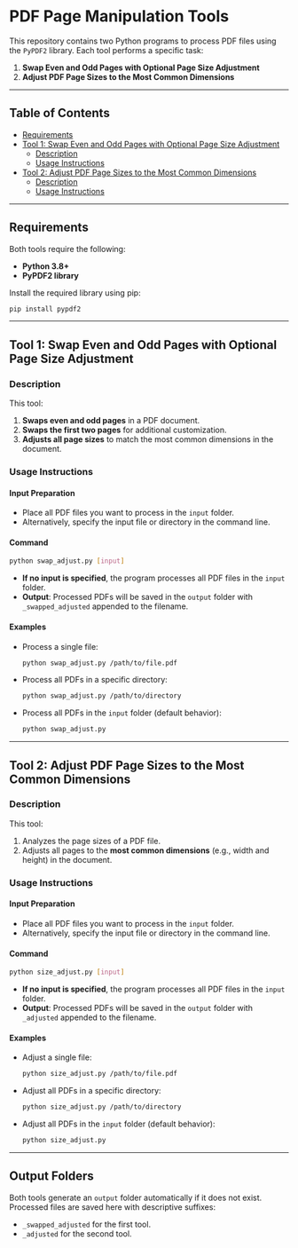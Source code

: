 # PDF Page Manipulation Tools

This repository contains two Python programs to process PDF files using the `PyPDF2` library. Each tool performs a specific task: 

1. **Swap Even and Odd Pages with Optional Page Size Adjustment**  
2. **Adjust PDF Page Sizes to the Most Common Dimensions**

---

## Table of Contents
- [Requirements](#requirements)
- [Tool 1: Swap Even and Odd Pages with Optional Page Size Adjustment](#tool-1-swap-even-and-odd-pages-with-optional-page-size-adjustment)
  - [Description](#description)
  - [Usage Instructions](#usage-instructions)
- [Tool 2: Adjust PDF Page Sizes to the Most Common Dimensions](#tool-2-adjust-pdf-page-sizes-to-the-most-common-dimensions)
  - [Description](#description)
  - [Usage Instructions](#usage-instructions)

---

## Requirements

Both tools require the following:
- **Python 3.8+**
- **PyPDF2 library**

Install the required library using pip:
```bash
pip install pypdf2
```

---

## Tool 1: Swap Even and Odd Pages with Optional Page Size Adjustment

### Description
This tool:
1. **Swaps even and odd pages** in a PDF document.
2. **Swaps the first two pages** for additional customization.
3. **Adjusts all page sizes** to match the most common dimensions in the document.

### Usage Instructions

#### Input Preparation
- Place all PDF files you want to process in the `input` folder.
- Alternatively, specify the input file or directory in the command line.

#### Command
```bash
python swap_adjust.py [input]
```

- **If no input is specified**, the program processes all PDF files in the `input` folder.
- **Output**: Processed PDFs will be saved in the `output` folder with `_swapped_adjusted` appended to the filename.

#### Examples
- Process a single file:
  ```bash
  python swap_adjust.py /path/to/file.pdf
  ```
- Process all PDFs in a specific directory:
  ```bash
  python swap_adjust.py /path/to/directory
  ```
- Process all PDFs in the `input` folder (default behavior):
  ```bash
  python swap_adjust.py
  ```

---

## Tool 2: Adjust PDF Page Sizes to the Most Common Dimensions

### Description
This tool:
1. Analyzes the page sizes of a PDF file.
2. Adjusts all pages to the **most common dimensions** (e.g., width and height) in the document.

### Usage Instructions

#### Input Preparation
- Place all PDF files you want to process in the `input` folder.
- Alternatively, specify the input file or directory in the command line.

#### Command
```bash
python size_adjust.py [input]
```

- **If no input is specified**, the program processes all PDF files in the `input` folder.
- **Output**: Processed PDFs will be saved in the `output` folder with `_adjusted` appended to the filename.

#### Examples
- Adjust a single file:
  ```bash
  python size_adjust.py /path/to/file.pdf
  ```
- Adjust all PDFs in a specific directory:
  ```bash
  python size_adjust.py /path/to/directory
  ```
- Adjust all PDFs in the `input` folder (default behavior):
  ```bash
  python size_adjust.py
  ```

---

## Output Folders
Both tools generate an `output` folder automatically if it does not exist. Processed files are saved here with descriptive suffixes:
- `_swapped_adjusted` for the first tool.
- `_adjusted` for the second tool.
